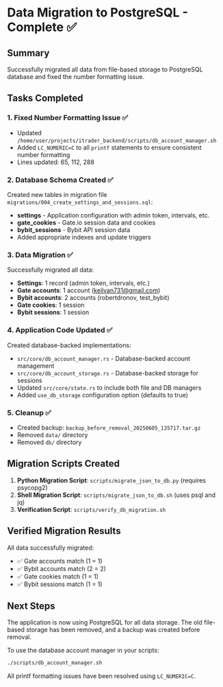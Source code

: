 # Data Migration to PostgreSQL - Complete ✅

## Summary

Successfully migrated all data from file-based storage to PostgreSQL database and fixed the number formatting issue.

## Tasks Completed

### 1. Fixed Number Formatting Issue ✅
- Updated `/home/user/projects/itrader_backend/scripts/db_account_manager.sh`
- Added `LC_NUMERIC=C` to all `printf` statements to ensure consistent number formatting
- Lines updated: 65, 112, 288

### 2. Database Schema Created ✅
Created new tables in migration file `migrations/004_create_settings_and_sessions.sql`:
- **settings** - Application configuration with admin token, intervals, etc.
- **gate_cookies** - Gate.io session data and cookies
- **bybit_sessions** - Bybit API session data
- Added appropriate indexes and update triggers

### 3. Data Migration ✅
Successfully migrated all data:
- **Settings**: 1 record (admin token, intervals, etc.)
- **Gate accounts**: 1 account (keilvan731@gmail.com)
- **Bybit accounts**: 2 accounts (robertdronov, test_bybit)
- **Gate cookies**: 1 session
- **Bybit sessions**: 1 session

### 4. Application Code Updated ✅
Created database-backed implementations:
- `src/core/db_account_manager.rs` - Database-backed account management
- `src/core/db_account_storage.rs` - Database-backed storage for sessions
- Updated `src/core/state.rs` to include both file and DB managers
- Added `use_db_storage` configuration option (defaults to true)

### 5. Cleanup ✅
- Created backup: `backup_before_removal_20250605_135717.tar.gz`
- Removed `data/` directory
- Removed `db/` directory

## Migration Scripts Created

1. **Python Migration Script**: `scripts/migrate_json_to_db.py` (requires psycopg2)
2. **Shell Migration Script**: `scripts/migrate_json_to_db.sh` (uses psql and jq)
3. **Verification Script**: `scripts/verify_db_migration.sh`

## Verified Migration Results

All data successfully migrated:
- ✅ Gate accounts match (1 = 1)
- ✅ Bybit accounts match (2 = 2)
- ✅ Gate cookies match (1 = 1)
- ✅ Bybit sessions match (1 = 1)

## Next Steps

The application is now using PostgreSQL for all data storage. The old file-based storage has been removed, and a backup was created before removal.

To use the database account manager in your scripts:
```bash
./scripts/db_account_manager.sh
```

All printf formatting issues have been resolved using `LC_NUMERIC=C`.